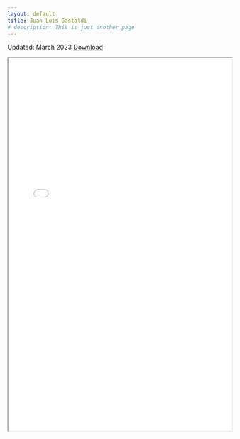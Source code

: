 ```yaml
---
layout: default
title: Juan Luis Gastaldi
# description: This is just another page
---
```


<!-- <script src="{{ 'assets/js/random-color.js' }}"></script> -->

Updated: March 2023
[Download](./assets/pdf/cv/gastaldi_cv_2303.pdf)

<iframe src="./assets/pdf/cv/gastaldi_cv_2303.pdf" width="100%" height="840vh"></iframe>